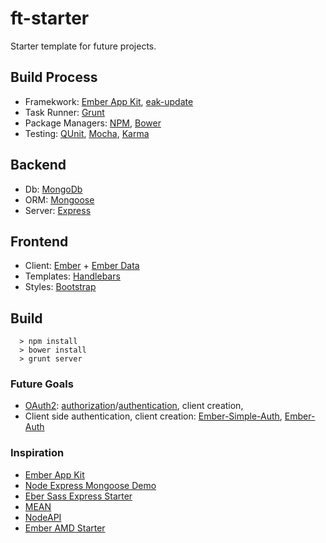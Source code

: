 # ft-starter

Starter template for future projects.

## Build Process

- Framekwork: [Ember App Kit], [eak-update](https://github.com/gevious/eak-update)
- Task Runner: [Grunt]
- Package Managers: [NPM], [Bower]
- Testing: [QUnit], [Mocha], [Karma]

## Backend

- Db: [MongoDb]
- ORM: [Mongoose]
- Server: [Express]

## Frontend

- Client: [Ember] + [Ember Data]
- Templates: [Handlebars]
- Styles: [Bootstrap]

## Build
```
  > npm install
  > bower install
  > grunt server
```

### Future Goals

- [OAuth2](http://goo.gl/LK5U0J): [authorization](https://github.com/jaredhanson/oauth2orize)/[authentication](https://github.com/jaredhanson/passport-http-bearer), client creation,
- Client side authentication, client creation: [Ember-Simple-Auth](https://github.com/simplabs/ember-simple-auth), [Ember-Auth](https://github.com/heartsentwined/ember-auth)

### Inspiration

- [Ember App Kit](https://github.com/stefanpenner/ember-app-kit)
- [Node Express Mongoose Demo](https://github.com/madhums/node-express-mongoose-demo)
- [Eber Sass Express Starter](https://github.com/sahat/ember-sass-express-starter)
- [MEAN](https://github.com/Xorcode/mean)
- [NodeAPI](https://github.com/ealeksandrov/NodeAPI)
- [Ember AMD Starter](https://github.com/b3nj4m/ember-amd-starter)

[Ember App Kit]: https://github.com/stefanpenner/ember-app-kit
[QUnit]: https://qunitjs.com/
[Mocha]: http://visionmedia.github.io/mocha/
[Karma]: http://karma-runner.github.io/
[Grunt]: http://gruntjs.com/
[NPM]: https://npmjs.org/
[Bower]: http://bower.io/
[MongoDb]: http://docs.mongodb.org/
[Express]: http://expressjs.com/
[Mongoose]: http://mongoosejs.com/
[Ember]: http://emberjs.com/
[Ember Data]: https://github.com/emberjs/data
[Handlebars]: http://handlebarsjs.com/
[Bootstrap]: http://twitter.github.io/bootstrap/
